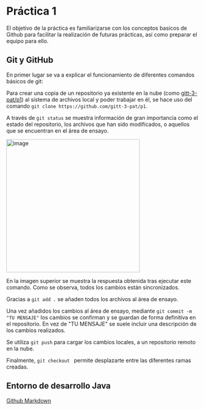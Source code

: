 # Práctica 1

El objetivo de la práctica es familiarizarse con los conceptos basicos de Github para facilitar la realización de futuras prácticas, así como preparar el equipo para ello.

## Git y GitHub

En primer lugar se va a explicar el funcionamiento de diferentes comandos básicos de git:

Para crear una copia de un repositorio ya existente en la nube (como [gitt-3-pat/p1](https://github.com/gitt-3-pat/p1)) al sistema de archivos local y poder trabajar en él, se hace uso del comando `git clone https://github.com/gitt-3-pat/p1`. 

A través de `git status` se muestra información de gran importancia como el estado del repositorio, los archivos que han sido modificados, o aquellos que se encuentran en el área de ensayo.

<img width="350" alt="image" src="https://github.com/jaimel05/p1-fork/assets/122466487/89a3cc2d-e45f-4b58-8f7f-a689904554c3">

En la imagen superior se muestra la respuesta obtenida tras ejecutar este comando. Como se observa, todos los cambios están sincronizados.

Gracias a `git add .` se añaden todos los archivos al área de ensayo. 

Una vez añadidos los cambios al área de ensayo, mediante `git commit -m "TU MENSAJE"` los cambios se confirman y se guardan de forma definitiva en el repositorio. En vez de "TU MENSAJE" se suele incluir una descripción de los cambios realizados.

Se utiliza `git push` para cargar los cambios locales, a un repositorio remoto en la nube. 

Finalmente, `git checkout ` permite desplazarte entre las diferentes ramas creadas. 

## Entorno de desarrollo Java

[Github Markdown](https://docs.github.com/es/get-started/writing-on-github/getting-started-with-writing-and-formatting-on-github/basic-writing-and-formatting-syntax)
